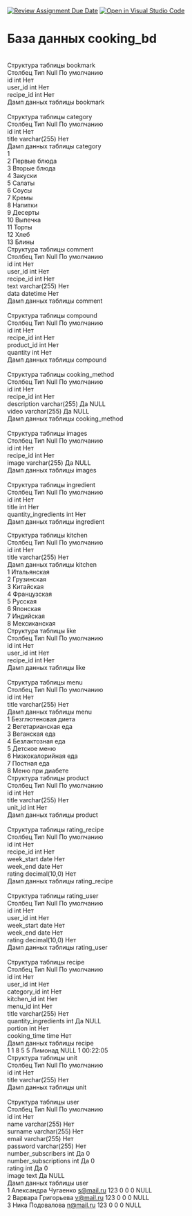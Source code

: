 [![Review Assignment Due Date](https://classroom.github.com/assets/deadline-readme-button-24ddc0f5d75046c5622901739e7c5dd533143b0c8e959d652212380cedb1ea36.svg)](https://classroom.github.com/a/NoA0nk0P)
[![Open in Visual Studio Code](https://classroom.github.com/assets/open-in-vscode-718a45dd9cf7e7f842a935f5ebbe5719a5e09af4491e668f4dbf3b35d5cca122.svg)](https://classroom.github.com/online_ide?assignment_repo_id=12715867&assignment_repo_type=AssignmentRepo)
<h1>База данных cooking_bd</h1><br>
Структура таблицы bookmark<br>
Столбец	Тип	Null	По умолчанию<br>
id	int	Нет	<br>
user_id	int	Нет	<br>
recipe_id	int	Нет	<br>
Дамп данных таблицы bookmark<br>
<br>
Структура таблицы category<br>
Столбец	Тип	Null	По умолчанию<br>
id	int	Нет	<br>
title	varchar(255)	Нет	<br>
Дамп данных таблицы category<br>
1	<br>
2	Первые блюда<br>
3	Вторые блюда<br>
4	Закуски<br>
5	Салаты<br>
6	Соусы<br>
7	Кремы<br>
8	Напитки<br>
9	Десерты<br>
10	Выпечка<br>
11	Торты<br>
12	Хлеб<br>
13	Блины<br>
Структура таблицы comment<br>
Столбец	Тип	Null	По умолчанию<br>
id	int	Нет	<br>
user_id	int	Нет	<br>
recipe_id	int	Нет	<br>
text	varchar(255)	Нет	<br>
data	datetime	Нет	<br>
Дамп данных таблицы comment<br>
<br>
Структура таблицы compound<br>
Столбец	Тип	Null	По умолчанию<br>
id	int	Нет	<br>
recipe_id	int	Нет	<br>
product_id	int	Нет	<br>
quantity	int	Нет	<br>
Дамп данных таблицы compound<br>
<br>
Структура таблицы cooking_method<br>
Столбец	Тип	Null	По умолчанию<br>
id	int	Нет	<br>
recipe_id	int	Нет	<br>
description	varchar(255)	Да	NULL<br>
video	varchar(255)	Да	NULL<br>
Дамп данных таблицы cooking_method<br>
<br>
Структура таблицы images<br>
Столбец	Тип	Null	По умолчанию<br>
id	int	Нет	<br>
recipe_id	int	Нет	<br>
image	varchar(255)	Да	NULL<br>
Дамп данных таблицы images<br>
<br>
Структура таблицы ingredient<br>
Столбец	Тип	Null	По умолчанию<br>
id	int	Нет	<br>
title	int	Нет	<br>
quantity_ingredients	int	Нет	<br>
Дамп данных таблицы ingredient<br>

Структура таблицы kitchen<br>
Столбец	Тип	Null	По умолчанию<br>
id	int	Нет	<br>
title	varchar(255)	Нет	<br>
Дамп данных таблицы kitchen<br>
1	Итальянская<br>
2	Грузинская<br>
3	Китайская<br>
4	Французская<br>
5	Русская<br>
6	Японская<br>
7	Индийская<br>
8	Мексиканская<br>
Структура таблицы like<br>
Столбец	Тип	Null	По умолчанию<br>
id	int	Нет	<br>
user_id	int	Нет	<br>
recipe_id	int	Нет	<br>
Дамп данных таблицы like<br>
<br>
Структура таблицы menu<br>
Столбец	Тип	Null	По умолчанию<br>
id	int	Нет	<br>
title	varchar(255)	Нет	<br>
Дамп данных таблицы menu<br>
1	Безглютеновая диета<br>
2	Вегетарианская еда<br>
3	Веганская еда<br>
4	Безлактозная еда<br>
5	Детское меню<br>
6	Низкокалорийная еда<br>
7	Постная еда<br>
8	Меню при диабете<br>
Структура таблицы product<br>
Столбец	Тип	Null	По умолчанию<br>
id	int	Нет	<br>
title	varchar(255)	Нет	<br>
unit_id	int	Нет	<br>
Дамп данных таблицы product<br>
<br>
Структура таблицы rating_recipe<br>
Столбец	Тип	Null	По умолчанию<br>
id	int	Нет	<br>
recipe_id	int	Нет	<br>
week_start	date	Нет	<br>
week_end	date	Нет	<br>
rating	decimal(10,0)	Нет	<br>
Дамп данных таблицы rating_recipe<br>
<br>
Структура таблицы rating_user<br>
Столбец	Тип	Null	По умолчанию<br>
id	int	Нет	<br>
user_id	int	Нет	<br>
week_start	date	Нет	<br>
week_end	date	Нет	<br>
rating	decimal(10,0)	Нет	<br>
Дамп данных таблицы rating_user<br>
<br>
Структура таблицы recipe<br>
Столбец	Тип	Null	По умолчанию<br>
id	int	Нет	<br>
user_id	int	Нет	<br>
category_id	int	Нет	<br>
kitchen_id	int	Нет	<br>
menu_id	int	Нет	<br>
title	varchar(255)	Нет	<br>
quantity_ingredients	int	Да	NULL<br>
portion	int	Нет	<br>
cooking_time	time	Нет	<br>
Дамп данных таблицы recipe<br>
1	1	8	5	5	Лимонад	NULL	1	00:22:05<br>
Структура таблицы unit<br>
Столбец	Тип	Null	По умолчанию<br>
id	int	Нет	<br>
title	varchar(255)	Нет	<br>
Дамп данных таблицы unit<br>
<br>
Структура таблицы user<br>
Столбец	Тип	Null	По умолчанию<br>
id	int	Нет	<br>
name	varchar(255)	Нет	<br>
surname	varchar(255)	Нет	<br>
email	varchar(255)	Нет	<br>
password	varchar(255)	Нет	<br>
number_subscribers	int	Да	0<br>
number_subscriptions	int	Да	0<br>
rating	int	Да	0<br>
image	text	Да	NULL<br>
Дамп данных таблицы user<br>
1	Александра	Чугаенко	s@mail.ru	123	0	0	0	NULL<br>
2	Варвара	Григорьева	v@mail.ru	123	0	0	0	NULL<br>
3	Ника	Подовалова	n@mail.ru	123	0	0	0	NULL<br>



